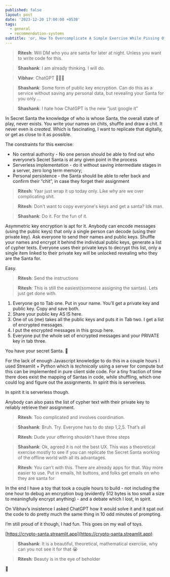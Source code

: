 ```yaml
---
published: false
layout: post
date: '2023-12-20 17:00:00 +0530'
tags:
  - general
  - recommendation-systems
subtitle: 'or, How To Overcomplicate A Simple Exercise While Pissing Off Ritesh'
---
```



> **Ritesh**: Will DM who you are santa for later at night. Unless you want to write code for this.

> **Shashank**: I am already thinking. I will do.

> **Vibhav**: ChatGPT 🤷🏻‍♂️

> **Shashank**: Some form of public key encryption. Can do this as a service without saving any personal data, but revealing your Santa for you only …

> **Shashank**: I hate how ChatGPT is the new “just google it”

In Secret Santa the knowledge of who is whose Santa, the overall state of play, never exists. You write your names on chits, shuffle and draw a chit. It never even is *created*. Which is fascinating, I want to replicate that digitally, or get as close to it as possible.

The constraints for this exercise:

- No central authority - No one person should be able to find out who everyone’s Secret Santa is at any given point in the process
- Serverless implementation - do it without saving intermediate stages in a server, zero long term memory;
- Personal persistence - the Santa should be able to refer back and confirm their “chit”, in case they forget their assignment

> **Ritesh**: Yaar just wrap it up today only. Like why are we over complicating shit.

> **Ritesh**: Don't want to copy everyone's keys and get a santa? Idk man.

> **Shashank**: Do it. For the fun of it.

Asymmetric key encryption is apt for it. Anybody can encode messages (using the public keys) that only a single person can decode (using their private key). Ask everyone to send their names and  public keys. Shuffle your names and encrypt it behind the individual public keys, generate a list of cypher texts. Everyone uses their private keys to decrypt this list, only a single item linked to their private key will be unlocked revealing who they are the Santa for.

Easy.

> **Ritesh**: Send the instructions

> **Ritesh**: This is still the easiest(someone assigning the santas). Lets just get done with.

1. Everyone go to Tab one. Put in your name. You’ll get a private key and public key. Copy and save both.
2. Share your public key AS IS here.
3. One of us (me) takes all the public keys and puts it in Tab two. I get a list of encrypted messages.
4. I put the encrypted messages in this group here.
5. Everyone put the whole set of encrypted messages and your PRIVATE key in tab three.

You have your secret Santa. 🎅

For the lack of enough Javascript knowledge to do this in a couple hours I used Streamlit + Python which is *technically* using a server for compute but this can be implemented in pure client side code. For a tiny fraction of time there does exist the mapping of Santas in code, while shuffling, which one could log and figure out the assignments. In spirit this is serverless.

In spirit it is serverless though.

Anybody can also pass the list of cypher text with their private key to reliably retrieve their assignment.

> **Ritesh**: Too complicated and involves coordination.

> **Shashank**: Bruh. Try. Everyone has to do step 1,2,5. That’s all

> **Ritesh**: Dude your offering shouldn't have three steps

> **Shashank**: Ok, agreed it is not the best UX. This was a theoretical exercise mostly to see if you can replicate the Secret Santa working of the offline world with all its advantages.

> **Ritesh**: You can't with this. There are already apps for that. Way more easier to use. Put in emails, hit buttons, and folks get emails on who they are santa for

In the end I have a toy that took a couple hours to build - not including the one hour to debug an encryption bug (evidently 512 bytes is too small a size to meaningfully encrypt anything) - and a debate which I lost, in spirit.

On Vibhav’s insistence I asked ChatGPT how it would solve it and it spat out the code to do pretty much the same thing in 10 odd minutes of prompting.

I’m still proud of it though, I had fun. This goes on my wall of toys.

[https://crypto-santa.streamlit.app](https://crypto-santa.streamlit.app)

> **Shashank**: It is a beautiful, theoretical, mathematical exercise, why can you not see it for that 😭

> **Ritesh**: Beauty is in the eye of beholder

🥲

